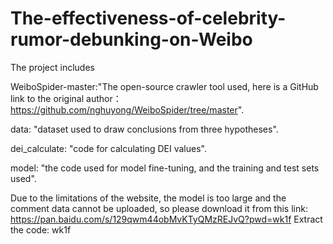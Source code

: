 # The-effectiveness-of-celebrity-rumor-debunking-on-Weibo
The project includes 

WeiboSpider-master:"The open-source crawler tool used, here is a GitHub link to the original author：https://github.com/nghuyong/WeiboSpider/tree/master".

data: "dataset used to draw conclusions from three hypotheses".

dei_calculate: "code for calculating DEI values".

model: "the code used for model fine-tuning, and the training and test sets used".

Due to the limitations of the website, the model is too large and the comment data cannot be uploaded, so please download it from this link: https://pan.baidu.com/s/129qwm44obMvKTyQMzREJvQ?pwd=wk1f Extract the code: wk1f
